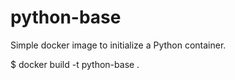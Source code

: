 # python-base

Simple docker image to initialize a Python container.

  $ docker build -t python-base .


